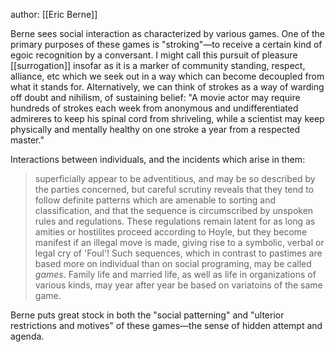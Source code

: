 author: [[Eric Berne]]

Berne sees social interaction as characterized by various games. One of the primary purposes of these games is "stroking"—to receive a certain kind of egoic recognition by a conversant. I might call this pursuit of pleasure [[surrogation]] insofar as it is a marker of community standing, respect, alliance, etc which we seek out in a way which can become decoupled from what it stands for. Alternatively, we can think of strokes as a way of warding off doubt and nihilism, of sustaining belief: "A movie actor may require hundreds of strokes each week from anonymous and undifferentiated admireres to keep his spinal cord from shriveling, while a scientist may keep physically and mentally healthy on one stroke a year from a respected master."

Interactions between individuals, and the incidents which arise in them:
> superficially appear to be adventitious, and may be so described by the parties concerned, but careful scrutiny reveals that they tend to follow definite patterns which are amenable to sorting and classification, and that the sequence is circumscribed by unspoken rules and regulations. These regulations remain latent for as long as amities or hostilites proceed according to Hoyle, but they become manifest if an illegal move is made, giving rise to a symbolic, verbal or legal cry of 'Foul'! Such sequences, which in contrast to pastimes are based more on individual than on social programing, may be called _games_. Family life and married life, as well as life in organizations of various kinds, may year after year be based on variatoins of the same game.

Berne puts great stock in both the "social patterning" and "ulterior restrictions and motives" of these games—the sense of hidden attempt and agenda.